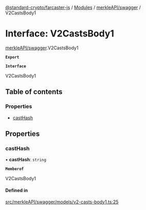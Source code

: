 [@standard-crypto/farcaster-js](../README.md) / [Modules](../modules.md) / [merkleAPI/swagger](../modules/merkleAPI_swagger.md) / V2CastsBody1

# Interface: V2CastsBody1

[merkleAPI/swagger](../modules/merkleAPI_swagger.md).V2CastsBody1

**`Export`**

**`Interface`**

V2CastsBody1

## Table of contents

### Properties

- [castHash](merkleAPI_swagger.V2CastsBody1.md#casthash)

## Properties

### castHash

• **castHash**: `string`

**`Memberof`**

V2CastsBody1

#### Defined in

[src/merkleAPI/swagger/models/v2-casts-body1.ts:25](https://github.com/standard-crypto/farcaster-js/blob/main/src/merkleAPI/swagger/models/v2-casts-body1.ts#L25)
